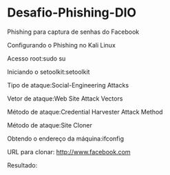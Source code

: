 # Desafio-Phishing-DIO
Phishing para captura de senhas do Facebook

Configurando o Phishing no Kali Linux

Acesso root:sudo su

Iniciando o setoolkit:setoolkit

Tipo de ataque:Social-Engineering Attacks

Vetor de ataque:Web Site Attack Vectors

Método de ataque:Credential Harvester Attack Method 

Método de ataque:Site Cloner

Obtendo o endereço da máquina:ifconfig

URL para clonar: http://www.facebook.com

Resultado:
